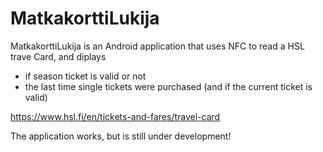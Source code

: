 # MatkakorttiLukija


MatkakorttiLukija is an Android application that uses NFC to read a HSL trave Card, and diplays
- if season ticket is valid or not
- the last time single tickets were purchased (and if the current ticket is valid)

https://www.hsl.fi/en/tickets-and-fares/travel-card



The application works, but is still under development!
